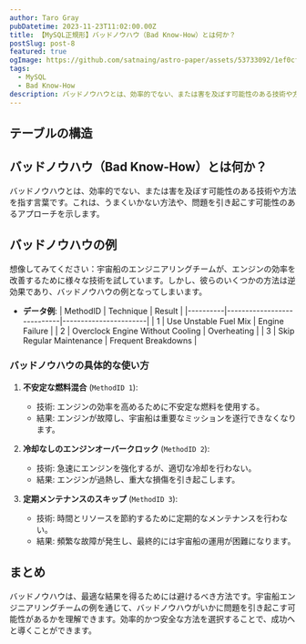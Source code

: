 ```yaml
---
author: Taro Gray
pubDatetime: 2023-11-23T11:02:00.00Z
title: 【MySQL正規形】バッドノウハウ（Bad Know-How）とは何か？
postSlug: post-8
featured: true
ogImage: https://github.com/satnaing/astro-paper/assets/53733092/1ef0cf03-8137-4d67-ac81-84a032119e3a
tags:
  - MySQL
  - Bad Know-How
description: バッドノウハウとは、効率的でない、または害を及ぼす可能性のある技術や方法を指す言葉です。これは、うまくいかない方法や、問題を引き起こす可能性のあるアプローチを示します。
---
```


## テーブルの構造

## バッドノウハウ（Bad Know-How）とは何か？

バッドノウハウとは、効率的でない、または害を及ぼす可能性のある技術や方法を指す言葉です。これは、うまくいかない方法や、問題を引き起こす可能性のあるアプローチを示します。

## バッドノウハウの例

想像してみてください：宇宙船のエンジニアリングチームが、エンジンの効率を改善するために様々な技術を試しています。しかし、彼らのいくつかの方法は逆効果であり、バッドノウハウの例となってしまいます。

- **データ例**:
  | MethodID | Technique | Result |
  |----------|----------------------------|-----------------------|
  | 1 | Use Unstable Fuel Mix | Engine Failure |
  | 2 | Overclock Engine Without Cooling | Overheating |
  | 3 | Skip Regular Maintenance | Frequent Breakdowns |

### バッドノウハウの具体的な使い方

1. **不安定な燃料混合** (`MethodID 1`):

   - 技術: エンジンの効率を高めるために不安定な燃料を使用する。
   - 結果: エンジンが故障し、宇宙船は重要なミッションを遂行できなくなります。

2. **冷却なしのエンジンオーバークロック** (`MethodID 2`):

   - 技術: 急速にエンジンを強化するが、適切な冷却を行わない。
   - 結果: エンジンが過熱し、重大な損傷を引き起こします。

3. **定期メンテナンスのスキップ** (`MethodID 3`):
   - 技術: 時間とリソースを節約するために定期的なメンテナンスを行わない。
   - 結果: 頻繁な故障が発生し、最終的には宇宙船の運用が困難になります。

## まとめ

バッドノウハウは、最適な結果を得るためには避けるべき方法です。宇宙船エンジニアリングチームの例を通じて、バッドノウハウがいかに問題を引き起こす可能性があるかを理解できます。効率的かつ安全な方法を選択することで、成功へと導くことができます。
